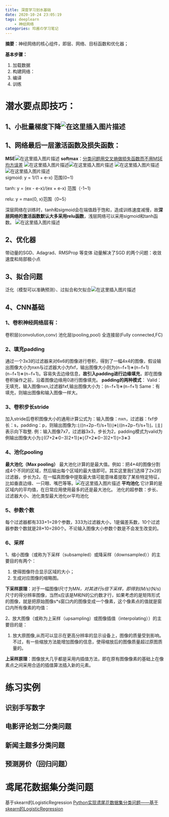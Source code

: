 ```yaml
---
title: 深度学习划水基础
date: 2020-10-24 23:05:19
tags: deeplearn 
    - 神经网络
categories: 玲酱の学习笔记
---
```

**摘要**：神经网络的核心组件，即层、网络、目标函数和优化器；  

**基本步骤：**
 1. 加载数据
 2. 构建网络：
 3. 编译
 4. 训练

# 潜水要点即技巧：
## 1、小批量梯度下降![在这里插入图片描述](https://img-blog.csdnimg.cn/20200613111457627.png?x-oss-process=image/watermark,type_ZmFuZ3poZW5naGVpdGk,shadow_10,text_aHR0cHM6Ly9ibG9nLmNzZG4ubmV0L3JlaW5kZWVyMTEwMQ==,size_16,color_FFFFFF,t_70)
## 1、网络最后一层激活函数及损失函数：
**MSE**![在这里插入图片描述](https://img-blog.csdnimg.cn/20200613104308525.png?x-oss-process=image/watermark,type_ZmFuZ3poZW5naGVpdGk,shadow_10,text_aHR0cHM6Ly9ibG9nLmNzZG4ubmV0L3JlaW5kZWVyMTEwMQ==,size_16,color_FFFFFF,t_70)
**softmax**：[分类问题用交叉熵做损失函数而不用MSE均方误差](https://blog.csdn.net/weixin_37567451/article/details/80895309?utm_medium=distribute.pc_relevant.none-task-blog-BlogCommendFromMachineLearnPai2-3.nonecase&depth_1-utm_source=distribute.pc_relevant.none-task-blog-BlogCommendFromMachineLearnPai2-3.nonecase)
![在这里插入图片描述](https://img-blog.csdnimg.cn/20200611204824564.jpg?x-oss-process=image/watermark,type_ZmFuZ3poZW5naGVpdGk,shadow_10,text_aHR0cHM6Ly9ibG9nLmNzZG4ubmV0L3JlaW5kZWVyMTEwMQ==,size_16,color_FFFFFF,t_70)![在这里插入图片描述](https://img-blog.csdnimg.cn/20200611204804864.png?x-oss-process=image/watermark,type_ZmFuZ3poZW5naGVpdGk,shadow_10,text_aHR0cHM6Ly9ibG9nLmNzZG4ubmV0L3JlaW5kZWVyMTEwMQ==,size_16,color_FFFFFF,t_70)
![在这里插入图片描述](https://img-blog.csdnimg.cn/20200613112516530.png?x-oss-process=image/watermark,type_ZmFuZ3poZW5naGVpdGk,shadow_10,text_aHR0cHM6Ly9ibG9nLmNzZG4ubmV0L3JlaW5kZWVyMTEwMQ==,size_16,color_FFFFFF,t_70)
![在这里插入图片描述](https://img-blog.csdnimg.cn/20200525173907609.png?x-oss-process=image/watermark,type_ZmFuZ3poZW5naGVpdGk,shadow_10,text_aHR0cHM6Ly9ibG9nLmNzZG4ubmV0L3JlaW5kZWVyMTEwMQ==,size_16,color_FFFFFF,t_70)  
sigmoid: y = 1/(1 + e-x)   范围(0~1)

tanh: y = (ex - e-x)/(ex + e-x)   范围（-1~1)

relu: y = max(0, x)范围（0~5）  

深层网络在训练时，tanh和sigmoid会在端值趋于饱和，造成训练速度减慢，故**深层网络的激活函数默认大多采用relu函数**，浅层网络可以采用sigmoid和tanh函数。
![在这里插入图片描述](https://img-blog.csdnimg.cn/20200525175017721.png?x-oss-process=image/watermark,type_ZmFuZ3poZW5naGVpdGk,shadow_10,text_aHR0cHM6Ly9ibG9nLmNzZG4ubmV0L3JlaW5kZWVyMTEwMQ==,size_16,color_FFFFFF,t_70)
## 2、优化器
带动量的SGD、Adagrad、RMSProp 等变体
动量解决了SGD 的两个问题：收敛速度和局部极小点
## 3、拟合问题
泛化（模型可以准确预测）、过拟合和欠拟合![在这里插入图片描述](https://img-blog.csdnimg.cn/20200527235317120.jpg?x-oss-process=image/watermark,type_ZmFuZ3poZW5naGVpdGk,shadow_10,text_aHR0cHM6Ly9ibG9nLmNzZG4ubmV0L3JlaW5kZWVyMTEwMQ==,size_16,color_FFFFFF,t_70)


## 4、CNN基础
### 1、卷积神经网络层有：
卷积层(convolution,conv)
池化层(pooling,pool)
全连接层(Fully connected,FC)
### 2、填充padding
通过一个3x3的过滤器来对6x6的图像进行卷积，得到了一幅4x4的图像，假设输出图像大小为nxn与过滤器大小为fxf，输出图像大小则为(n−f+1)∗(n−f+1)(n−f+1)∗(n−f+1)。容易失去边缘信息，**故引入padding进行边缘填充**，即在图像卷积操作之前，沿着图像边缘用0进行图像填充。
**padding的两种模式**：
Valid：无填充，输入图像nxn,过滤器fxf,输出图像大小为：(n−f+1)∗(n−f+1)
Same：有填充，则输出图像和输入图像一样大。

### 3、卷积步长stride
加入stride后卷积图像大小的通用计算公式为：输入图像：nxn，过滤器：fxf步长：s，padding：p，则输出图像为::⌊((n+2p−f)/s+1))⌋∗⌊((n+2p−f)/s+1)⌋，⌊⌋⌊⌋表示向下取整. 
例：输入图像7x7，过滤器3x3，步长为2，padding模式为valid为例输出图像大小为:⌊((7+2∗0−3)2+1)⌋∗⌊(7+2∗0−3)2+1)⌋=3∗3
### 4、池化pooling
**最大池化（Max pooling）**
最大池化计算的是最大值。例如：把4*4的图像分割成4个不同的区域，然后输出每个区域的最大值即可。其实这里我们选择了2x2的过滤器，步长为2。在一幅真图像中提取最大值可能意味着提取了某些特定特征，比如垂直边缘、一只眼、嘴巴等等。![在这里插入图片描述](https://img-blog.csdnimg.cn/2020052800150777.png?x-oss-process=image/watermark,type_ZmFuZ3poZW5naGVpdGk,shadow_10,text_aHR0cHM6Ly9ibG9nLmNzZG4ubmV0L3JlaW5kZWVyMTEwMQ==,size_16,color_FFFFFF,t_70)
**平均池化**
它计算的是区域内的平均值，在日常应用使用最多的还是最大池化。
池化的超参数：步长、过滤器大小、池化类型最大池化or平均池化




### 5、参数个数
每个过滤器都有333+1=28个参数，333为过滤器大小，1是偏差系数，10个过滤器参数个数就是28*10=280个。不论输入图像大小参数个数是不会发生改变的。

### 6、采样
1、缩小图像（或称为下采样（subsampled）或降采样（downsampled））的主要目的有两个：

 1. 使得图像符合显示区域的大小；
 2. 生成对应图像的缩略图。
 
**下采样原理**：对于一幅图像I尺寸为M*N，对其进行s倍下采样，即得到(M/s)*(N/s)尺寸的得分辨率图像，当然s应该是M和N的公约数才行，如果考虑的是矩阵形式的图像，就是把原始图像s*s窗口内的图像变成一个像素，这个像素点的值就是窗口内所有像素的均值：

2、放大图像（或称为上采样（upsampling）或图像插值（interpolating））的主要目的是：

 1. 放大原图像,从而可以显示在更高分辨率的显示设备上，图像的质量受到影响。不过，有一些缩放方法能增加图像的信息，使得缩放后的图像质量超过原图质量的。
 
**上采样原理**：图像放大几乎都是采用内插值方法，即在原有图像像素的基础上在像素点之间采用合适的插值算法插入新的元素。  


# 练习实例
## 识别手写数字

## 电影评论划二分类问题


## 新闻主题多分类问题   

## 预测房价（回归问题）

# 鸢尾花数据集分类问题
基于skearn的LogisticRegression
[Python实现鸢尾花数据集分类问题——基于skearn的LogisticRegression](https://blog.csdn.net/weixin_30788239/article/details/96095098)
